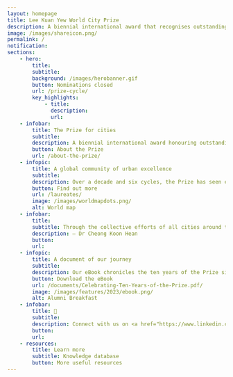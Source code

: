 ```yaml
---
layout: homepage
title: Lee Kuan Yew World City Prize
description: A biennial international award that recognises outstanding cities in tackling urban challenges to bring about a holistic & sustained urban transformation 
image: /images/shareicon.png/
permalink: /
notification: 
sections:
    - hero:
        title: 
        subtitle: 
        background: /images/herobanner.gif
        button: Nominations closed
        url: /prize-cycle/
        key_highlights:
            - title: 
              description: 
              url: 
    - infobar:    
        title: The Prize for cities
        subtitle: 
        description: A biennial international award honouring outstanding cities in creating liveable, vibrant & sustainable urban communities. The Prize is the only award that looks at the holistic and sustained urban transformation of cities over a period of 10 to 20 years, emphasising liveability, sustainability, vibrancy and quality of life. 
        button: About the Prize
        url: /about-the-prize/ 
    - infopic:    
        title: A global community of urban excellence 
        subtitle: 
        description: Over a decade and six cycles, the Prize has seen enthusiastic participation from diverse cities at various developmental stages, and recognised 23 cities that showcase transformative and inspiring stories.
        button: Find out more
        url: /laureates/
        image: /images/worldmapdots.png/
        alt: World map
    - infobar:    
        title: 
        subtitle: Through the collective efforts of all cities around the world, we can aspire to learn from one another and truly make an impact in creating a better place for ourselves, and our future generations.
        description: – Dr Cheong Koon Hean
        button: 
        url: 
    - infopic:    
        title: A document of our journey  
        subtitle: 
        description: Our eBook chronicles the ten years of the Prize since its inauguration, celebrates the outstanding cities and individuals that the Prize has recognised, and brings together the passionate jury members to write deeply personal and reflective essays on the Prize Laureates and a broad range of topics.
        button: Download the eBook
        url: /documents/Celebrating-Ten-Years-of-the-Prize.pdf/
        image: /images/features/2023/ebook.png/
        alt: Alumni Breakfast
    - infobar:
        title: 💬
        subtitle: 
        description: Connect with us on <a href="https://www.linkedin.com/in/leekuanyewworldcityprize/" style="color:#967942; text-decoration:underline;" target="_blank">LinkedIn</a>
        button: 
        url: 
    - resources:
        title: Learn more
        subtitle: Knowledge database
        button: More useful resources
---
```


